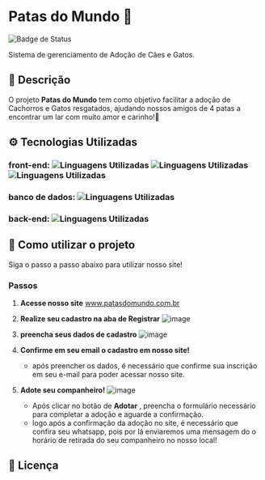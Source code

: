 # Patas do Mundo 🐾

![Badge de Status]( https://img.shields.io/badge/status-em%20desenvolvimento-E54F50)

Sistema de gerenciamento de Adoção de Cães e Gatos.

## 📝 Descrição

O projeto **Patas do Mundo** tem como objetivo facilitar a adoção de Cachorros e Gatos resgatados, ajudando nossos amigos de 4 patas a encontrar um lar com muito amor e carinho!💞

## ⚙ Tecnologias Utilizadas

### front-end: ![Linguagens Utilizadas](https://img.shields.io/badge/-Javascript-ffd93a?logo=javascript&logoColor=white&style=flat) ![Linguagens Utilizadas](https://img.shields.io/badge/-HTML5-f16528?logo=HTML5&logoColor=white&style=flat) ![Linguagens Utilizadas](https://img.shields.io/badge/-CSS-2eaade?logo=CSS&logoColor=white&style=flat)
### banco de dados: ![Linguagens Utilizadas](https://img.shields.io/badge/-postgreSQL-336791?logo=postgresql&logoColor=white&style=flat)
### back-end: ![Linguagens Utilizadas](https://img.shields.io/badge/-Spring-6cb33e?logo=spring&logoColor=white&style=flat)

## 📍 Como utilizar o projeto

Siga o passo a passo abaixo para utilizar nosso site!

### Passos

1. **Acesse nosso site**
   www.patasdomundo.com.br
2. **Realize seu cadastro na aba de Registrar**
![image](https://github.com/user-attachments/assets/a909de41-3716-42b8-83b6-1201b32af356)
3. **preencha seus dados de cadastro**
![image](https://github.com/user-attachments/assets/038f18e0-3702-4f80-9979-26add90d0f71) 
4. **Confirme em seu email o cadastro em nosso site!**
   - após preencher os dados, é necessário que confirme sua inscrição em seu e-mail para poder acessar nosso site.
    
5. **Adote seu companheiro!**
   ![image](https://github.com/user-attachments/assets/05a1b08d-82c1-4d33-9030-901121a8fb72)
   - Após clicar no botão de **Adotar** , preencha o formulário necessário para completar a adoção e aguarde a confirmação.
   - logo após a confirmação da adoção no site, é necessário que confira seu whatsapp, pois por lá enviaremos uma mensagem         do o horário de retirada do seu companheiro no nosso local! 

## 📜 Licença
